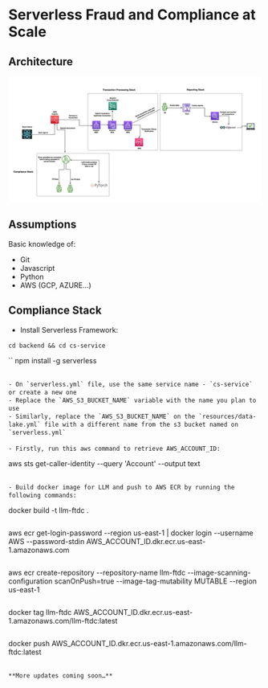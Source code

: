 # Serverless Fraud and Compliance at Scale

## Architecture

![architecture](images/serverless_fintech_stack.png)

## Assumptions
Basic knowledge of:
- Git
- Javascript
- Python
- AWS (GCP, AZURE…)


## Compliance Stack
- Install Serverless Framework:

```
cd backend && cd cs-service
```

``
npm install -g serverless
```

- On `serverless.yml` file, use the same service name - `cs-service` or create a new one
- Replace the `AWS_S3_BUCKET_NAME` variable with the name you plan to use
- Similarly, replace the `AWS_S3_BUCKET_NAME` on the `resources/data-lake.yml` file with a different name from the s3 bucket named on `serverless.yml`

- Firstly, run this aws command to retrieve AWS_ACCOUNT_ID:
```
aws sts get-caller-identity --query 'Account' --output text

```

- Build docker image for LLM and push to AWS ECR by running the following commands:

```
docker build -t llm-ftdc .

```
```
aws ecr get-login-password --region us-east-1 | docker login --username AWS --password-stdin AWS_ACCOUNT_ID.dkr.ecr.us-east-1.amazonaws.com

```

```
aws ecr create-repository --repository-name llm-ftdc --image-scanning-configuration scanOnPush=true --image-tag-mutability MUTABLE --region us-east-1

```

```

docker tag llm-ftdc AWS_ACCOUNT_ID.dkr.ecr.us-east-1.amazonaws.com/llm-ftdc:latest

```

```

docker push AWS_ACCOUNT_ID.dkr.ecr.us-east-1.amazonaws.com/llm-ftdc:latest

```

**More updates coming soon…**
